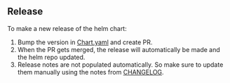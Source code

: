## Release

To make a new release of the helm chart:
1. Bump the version in [Chart.yaml](helm-charts/splunk-otel-collector/Chart.yaml) and create PR. 
2. When the PR gets merged, the release will automatically be made and the helm repo updated.
3. Release notes are not populated automatically. So make sure to update them manually using the notes from [CHANGELOG](./CHANGELOG.md).

